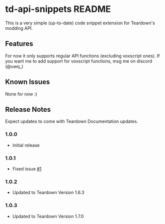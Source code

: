 # td-api-snippets README

This is a very simple (up-to-date) code snippet extension for Teardown's modding API.

## Features

For now it only supports regular API functions (excluding voxscript ones).
If you want me to add support for voxscript functions, msg me on discord (@uwq_)

## Known Issues

None for now :)

## Release Notes

Expect updates to come with Teardown Documentation updates.

### 1.0.0

- Initial release

### 1.0.1

- Fixed issue [#1](https://github.com/UwQ-Official/td-api-vscode/issues/1)

### 1.0.2

- Updated to Teardown Version 1.6.3

### 1.0.3

- Updated to Teardown Version 1.7.0
